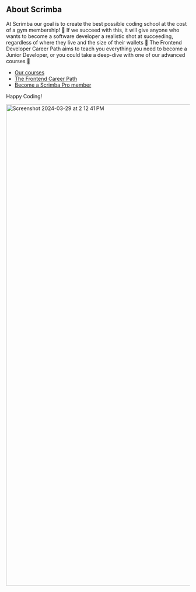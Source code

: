 
## About Scrimba

At Scrimba our goal is to create the best possible coding school at the cost of a gym membership! 💜
If we succeed with this, it will give anyone who wants to become a software developer a realistic shot at succeeding, regardless of where they live and the size of their wallets 🎉
The Frontend Developer Career Path aims to teach you everything you need to become a Junior Developer, or you could take a deep-dive with one of our advanced courses 🚀

- [Our courses](https://scrimba.com/allcourses)
- [The Frontend Career Path](https://scrimba.com/learn/frontend)
- [Become a Scrimba Pro member](https://scrimba.com/pricing)

Happy Coding!

<img width="1315" alt="Screenshot 2024-03-29 at 2 12 41 PM" src="https://github.com/Abuthair97/Scrimba-landingPage/assets/105582784/52f3a140-aade-47a7-95c3-3ec58ae666f1">
